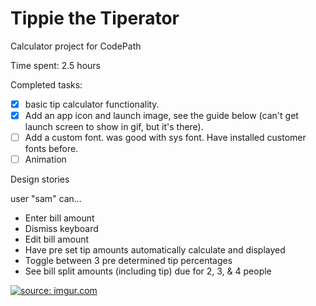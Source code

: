 # Tippie the Tiperator 

Calculator project for CodePath

Time spent: 2.5 hours 

Completed tasks:

- [x] basic tip calculator functionality.
- [x] Add an app icon and launch image, see the guide below (can't get launch screen to show in gif, but it's there).
- [ ] Add a custom font. was good with sys font. Have installed customer fonts before. 
- [ ] Animation 

Design stories 

user "sam" can...
- Enter bill amount
- Dismiss keyboard 
- Edit bill amount
- Have pre set tip amounts automatically calculate and displayed 
- Toggle between 3 pre determined tip percentages 
- See bill split amounts (including tip) due for 2, 3, & 4 people 

<a href="http://imgur.com/qpDlLYw"><img src="http://i.imgur.com/qpDlLYw.gif?1" title="source: imgur.com" /></a>
